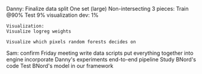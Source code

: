 Danny:
	Finalize data split
		One set (large)
			Non-intersecting
			3 pieces:
				Train @90%
				Test 9%
				visualization dev: 1%

	Visualization:
	Visualize logreg weights

	Visualize which pixels random forests decides on

Sam:
	confirm Friday meeting
	write data scripts
		put everything together into engine	
		incorporate Danny's experiments
		end-to-end pipeline
	Study BNord's code
	Test BNord's model in our framework

